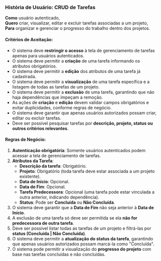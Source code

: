 ### **História de Usuário: CRUD de Tarefas**

**Como** usuário autenticado,  
**Quero** criar, visualizar, editar e excluir tarefas associadas a um projeto,  
**Para** organizar e gerenciar o progresso do trabalho dentro dos projetos.

#### **Critérios de Aceitação:**
- O sistema deve **restringir o acesso** à tela de gerenciamento de tarefas apenas para usuários autenticados.
- O sistema deve permitir a **criação** de uma tarefa informando os atributos obrigatórios.
- O sistema deve permitir a **edição** dos atributos de uma tarefa já cadastrada.
- O sistema deve permitir a **visualização** de uma tarefa específica e a listagem de todas as tarefas de um projeto.
- O sistema deve permitir a **exclusão** de uma tarefa, garantindo que não haja dependências que impeçam a remoção.
- As ações de **criação** e **edição** devem validar campos obrigatórios e evitar duplicidades, conforme regras de negócio.
- O sistema deve garantir que apenas usuários autorizados possam criar, editar ou excluir tarefas.
- Deve ser possível pesquisar tarefas por **descrição, projeto, status ou outros critérios relevantes**.

#### **Regras de Negócio:**
1. **Autenticação obrigatória**: Somente usuários autenticados podem acessar a tela de gerenciamento de tarefas.
2. **Atributos da Tarefa**:
   - **Descrição da tarefa**: Obrigatório.
   - **Projeto**: Obrigatório (toda tarefa deve estar associada a um projeto existente).
   - **Data de Início**: Opcional.
   - **Data de Fim**: Opcional.
   - **Tarefa Predecessora**: Opcional (uma tarefa pode estar vinculada a outra anterior, indicando dependência).
   - **Status**: Pode ser **Concluída** ou **Não Concluída**.
3. O sistema deve garantir que a **Data de Fim** não seja anterior à **Data de Início**.
4. A exclusão de uma tarefa só deve ser permitida se ela **não for predecessora de outra tarefa**.
5. Deve ser possível listar todas as tarefas de um projeto e filtrá-las por **status (Concluída | Não Concluída)**.
6. O sistema deve permitir a **atualização do status da tarefa**, garantindo que apenas usuários autorizados possam marcá-la como "Concluída".
7. O sistema pode permitir a visualização do **progresso do projeto** com base nas tarefas concluídas e não concluídas.
